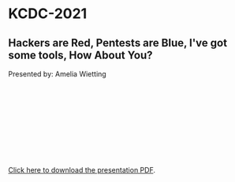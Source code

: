# KCDC-2021

## Hackers are Red, Pentests are Blue, I've got some tools, How About You?

Presented by: Amelia Wietting

<object data="https://github.com/JohnDeere/ConferenceMaterials-KCDC-2021/raw/main/20210917_KCDC21_Hackers_Are_Red_Pentests_Are_Blue.pdf" width="700px" height="700px">
    <embed src="https://github.com/JohnDeere/ConferenceMaterials-KCDC-2021/raw/main/20210917_KCDC21_Hackers_Are_Red_Pentests_Are_Blue.pdf">
        <p><a href="https://github.com/JohnDeere/ConferenceMaterials-KCDC-2021/raw/main/20210917_KCDC21_Hackers_Are_Red_Pentests_Are_Blue.pdf">Click here to download the presentation PDF</a>.</p>
    </embed>
</object>
